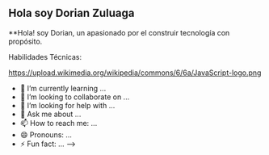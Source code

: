 ## Hola soy Dorian Zuluaga


**Hola! soy Dorian, un apasionado por el construir tecnología con propósito.

Habilidades Técnicas:

 https://upload.wikimedia.org/wikipedia/commons/6/6a/JavaScript-logo.png
- 🌱 I’m currently learning ...
- 👯 I’m looking to collaborate on ...
- 🤔 I’m looking for help with ...
- 💬 Ask me about ...
- 📫 How to reach me: ...
- 😄 Pronouns: ...
- ⚡ Fun fact: ...
-->
